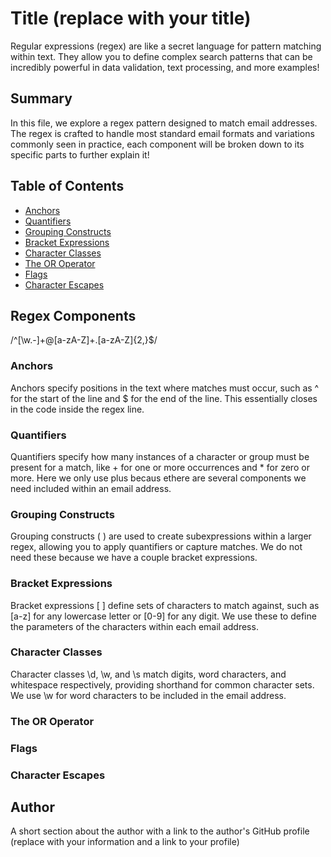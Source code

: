 # Title (replace with your title)

Regular expressions (regex) are like a secret language for pattern matching within text. They allow you to define complex search patterns that can be incredibly powerful in data validation, text processing, and more examples!

## Summary

In this file, we explore a regex pattern designed to match email addresses. The regex is crafted to handle most standard email formats and variations commonly seen in practice, each component will be broken down to its specific parts to further explain it!

## Table of Contents

- [Anchors](#anchors)
- [Quantifiers](#quantifiers)
- [Grouping Constructs](#grouping-constructs)
- [Bracket Expressions](#bracket-expressions)
- [Character Classes](#character-classes)
- [The OR Operator](#the-or-operator)
- [Flags](#flags)
- [Character Escapes](#character-escapes)

## Regex Components

/^[\w.-]+@[a-zA-Z]+\.[a-zA-Z]{2,}$/

### Anchors

Anchors specify positions in the text where matches must occur, such as ^ for the start of the line and $ for the end of the line. This essentially closes in the code inside the regex line. 

### Quantifiers

Quantifiers specify how many instances of a character or group must be present for a match, like + for one or more occurrences and * for zero or more. Here we only use plus becaus ethere are several components we need included within an email address. 

### Grouping Constructs

Grouping constructs ( ) are used to create subexpressions within a larger regex, allowing you to apply quantifiers or capture matches. We do not need these because we have a couple bracket expressions.

### Bracket Expressions

Bracket expressions [ ] define sets of characters to match against, such as [a-z] for any lowercase letter or [0-9] for any digit. We use these to define the parameters of the characters within each email address.

### Character Classes

Character classes \d, \w, and \s match digits, word characters, and whitespace respectively, providing shorthand for common character sets. We use \w for word characters to be included in the email address. 

### The OR Operator



### Flags

### Character Escapes

## Author

A short section about the author with a link to the author's GitHub profile (replace with your information and a link to your profile)
